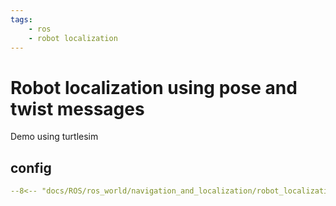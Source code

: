 ```yaml
---
tags:
    - ros
    - robot localization
---
```


# Robot localization using pose and twist messages
Demo using turtlesim

## config

```yaml
--8<-- "docs/ROS/ros_world/navigation_and_localization/robot_localization/localization_pose_twist/code/ekf_config.yaml"
```